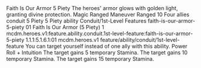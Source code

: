 <ability>
  <name>Faith Is Our Armor</name>
  <cost>5 Piety</cost>
  <flavor>The heroes&apos; armor glows with golden light, granting divine protection.</flavor>
  <keywords>
    <keyword>Magic</keyword>
    <keyword>Ranged</keyword>
  </keywords>
  <type>Maneuver</type>
  <distance>Ranged 10</distance>
  <target>Four allies</target>
  <metadata>
    <class>conduit</class>
    <cost>5 Piety</cost>
    <cost_amount>5</cost_amount>
    <cost_resource>Piety</cost_resource>
    <feature_type>ability</feature_type>
    <file_dpath>Conduit/1st-Level Features</file_dpath>
    <item_id>faith-is-our-armor-5-piety</item_id>
    <item_index>01</item_index>
    <item_name>Faith Is Our Armor (5 Piety)</item_name>
    <level>1</level>
    <scc>mcdm.heroes.v1:feature.ability.conduit.1st-level-feature:faith-is-our-armor-5-piety</scc>
    <scdc>1.1.1:5.1.6.1:01</scdc>
    <source>mcdm.heroes.v1</source>
    <type>feature/ability/conduit/1st-level-feature</type>
  </metadata>
  <effects>
    <effect type="mundane">You can target yourself instead of one ally with this ability.</effect>
    <effect type="roll">
      <roll>Power Roll + Intuition</roll>
      <t1>The target gains 5 temporary Stamina.</t1>
      <t2>The target gains 10 temporary Stamina.</t2>
      <t3>The target gains 15 temporary Stamina.</t3>
    </effect>
  </effects>
</ability>
